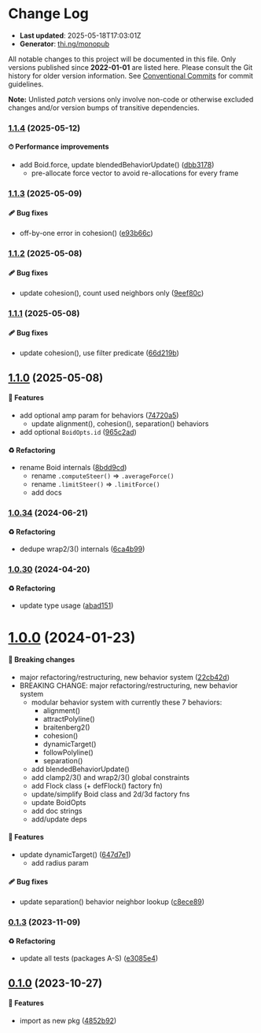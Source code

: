 # Change Log

- **Last updated**: 2025-05-18T17:03:01Z
- **Generator**: [thi.ng/monopub](https://thi.ng/monopub)

All notable changes to this project will be documented in this file.
Only versions published since **2022-01-01** are listed here.
Please consult the Git history for older version information.
See [Conventional Commits](https://conventionalcommits.org/) for commit guidelines.

**Note:** Unlisted _patch_ versions only involve non-code or otherwise excluded changes
and/or version bumps of transitive dependencies.

### [1.1.4](https://github.com/thi-ng/umbrella/tree/@thi.ng/boids@1.1.4) (2025-05-12)

#### ⏱ Performance improvements

- add Boid.force, update blendedBehaviorUpdate() ([dbb3178](https://github.com/thi-ng/umbrella/commit/dbb3178))
  - pre-allocate force vector to avoid re-allocations for every frame

### [1.1.3](https://github.com/thi-ng/umbrella/tree/@thi.ng/boids@1.1.3) (2025-05-09)

#### 🩹 Bug fixes

- off-by-one error in cohesion() ([e93b66c](https://github.com/thi-ng/umbrella/commit/e93b66c))

### [1.1.2](https://github.com/thi-ng/umbrella/tree/@thi.ng/boids@1.1.2) (2025-05-08)

#### 🩹 Bug fixes

- update cohesion(), count used neighbors only ([9eef80c](https://github.com/thi-ng/umbrella/commit/9eef80c))

### [1.1.1](https://github.com/thi-ng/umbrella/tree/@thi.ng/boids@1.1.1) (2025-05-08)

#### 🩹 Bug fixes

- update cohesion(), use filter predicate ([66d219b](https://github.com/thi-ng/umbrella/commit/66d219b))

## [1.1.0](https://github.com/thi-ng/umbrella/tree/@thi.ng/boids@1.1.0) (2025-05-08)

#### 🚀 Features

- add optional amp param for behaviors ([74720a5](https://github.com/thi-ng/umbrella/commit/74720a5))
  - update alignment(), cohesion(), separation() behaviors
- add optional `BoidOpts.id` ([965c2ad](https://github.com/thi-ng/umbrella/commit/965c2ad))

#### ♻️ Refactoring

- rename Boid internals ([8bdd9cd](https://github.com/thi-ng/umbrella/commit/8bdd9cd))
  - rename `.computeSteer()` => `.averageForce()`
  - rename `.limitSteer()` => `.limitForce()`
  - add docs

### [1.0.34](https://github.com/thi-ng/umbrella/tree/@thi.ng/boids@1.0.34) (2024-06-21)

#### ♻️ Refactoring

- dedupe wrap2/3() internals ([6ca4b99](https://github.com/thi-ng/umbrella/commit/6ca4b99))

### [1.0.30](https://github.com/thi-ng/umbrella/tree/@thi.ng/boids@1.0.30) (2024-04-20)

#### ♻️ Refactoring

- update type usage ([abad151](https://github.com/thi-ng/umbrella/commit/abad151))

# [1.0.0](https://github.com/thi-ng/umbrella/tree/@thi.ng/boids@1.0.0) (2024-01-23)

#### 🛑 Breaking changes

- major refactoring/restructuring, new behavior system ([22cb42d](https://github.com/thi-ng/umbrella/commit/22cb42d))
- BREAKING CHANGE: major refactoring/restructuring, new behavior system
  - modular behavior system with currently these 7 behaviors:
    - alignment()
    - attractPolyline()
    - braitenberg2()
    - cohesion()
    - dynamicTarget()
    - followPolyline()
    - separation()
  - add blendedBehaviorUpdate()
  - add clamp2/3() and wrap2/3() global constraints
  - add Flock class (+ defFlock() factory fn)
  - update/simplify Boid class and 2d/3d factory fns
  - update BoidOpts
  - add doc strings
  - add/update deps

#### 🚀 Features

- update dynamicTarget() ([647d7e1](https://github.com/thi-ng/umbrella/commit/647d7e1))
  - add radius param

#### 🩹 Bug fixes

- update separation() behavior neighbor lookup ([c8ece89](https://github.com/thi-ng/umbrella/commit/c8ece89))

### [0.1.3](https://github.com/thi-ng/umbrella/tree/@thi.ng/boids@0.1.3) (2023-11-09)

#### ♻️ Refactoring

- update all tests (packages A-S) ([e3085e4](https://github.com/thi-ng/umbrella/commit/e3085e4))

## [0.1.0](https://github.com/thi-ng/umbrella/tree/@thi.ng/boids@0.1.0) (2023-10-27)

#### 🚀 Features

- import as new pkg ([4852b92](https://github.com/thi-ng/umbrella/commit/4852b92))
